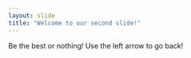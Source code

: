 ```yaml
---
layout: slide
title: "Welcome to our second slide!"
---
```

Be the best or nothing!
Use the left arrow to go back!
